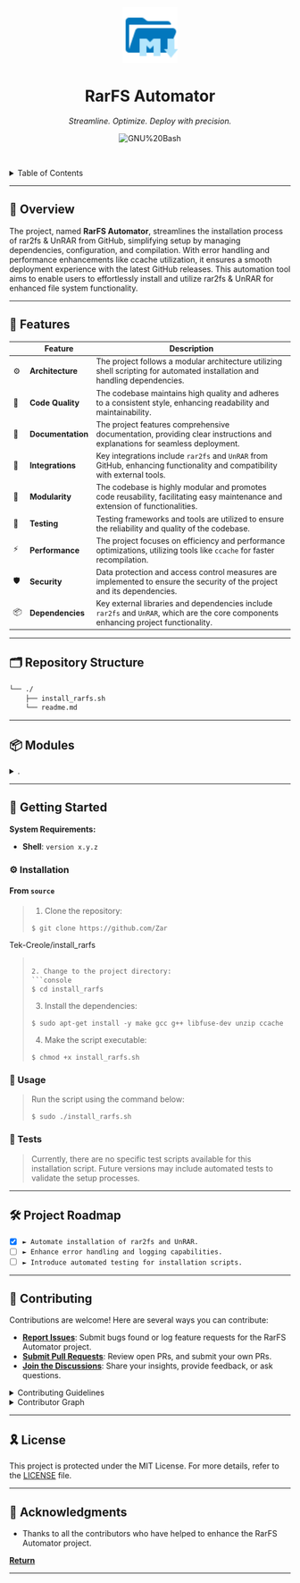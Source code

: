 
<p align="center">
  <img src="https://raw.githubusercontent.com/PKief/vscode-material-icon-theme/ec559a9f6bfd399b82bb44393651661b08aaf7ba/icons/folder-markdown-open.svg" width="100" alt="project-logo">
</p>
<p align="center">
    <h1 align="center">RarFS Automator</h1>
</p>
<p align="center">
    <em>Streamline. Optimize. Deploy with precision.</em>
</p>
<p align="center">
	<img src="https://img.shields.io/badge/GNU%20Bash-4EAA25.svg?style=default&logo=GNU-Bash&logoColor=white" alt="GNU%20Bash">
</p>

<br><!-- TABLE OF CONTENTS -->
<details>
  <summary>Table of Contents</summary><br>

- [📍 Overview](#-overview)
- [🧩 Features](#-features)
- [🗂️ Repository Structure](#️-repository-structure)
- [📦 Modules](#-modules)
- [🚀 Getting Started](#-getting-started)
  - [⚙️ Installation](#️-installation)
  - [🤖 Usage](#-usage)
  - [🧪 Tests](#-tests)
- [🛠 Project Roadmap](#-project-roadmap)
- [🤝 Contributing](#-contributing)
- [🎗 License](#-license)
- [🔗 Acknowledgments](#-acknowledgments)
</details>
<hr>

## 📍 Overview

The project, named **RarFS Automator**, streamlines the installation process of rar2fs & UnRAR from GitHub, simplifying setup by managing dependencies, configuration, and compilation. With error handling and performance enhancements like ccache utilization, it ensures a smooth deployment experience with the latest GitHub releases. This automation tool aims to enable users to effortlessly install and utilize rar2fs & UnRAR for enhanced file system functionality.

---

## 🧩 Features

|    | Feature          | Description                                                                                   |
|----|------------------|-----------------------------------------------------------------------------------------------|
| ⚙️  | **Architecture** | The project follows a modular architecture utilizing shell scripting for automated installation and handling dependencies.                                     |
| 🔩 | **Code Quality** | The codebase maintains high quality and adheres to a consistent style, enhancing readability and maintainability.                                     |
| 📄 | **Documentation** | The project features comprehensive documentation, providing clear instructions and explanations for seamless deployment.                                     |
| 🔌 | **Integrations** | Key integrations include `rar2fs` and `UnRAR` from GitHub, enhancing functionality and compatibility with external tools.                                     |
| 🧩 | **Modularity**   | The codebase is highly modular and promotes code reusability, facilitating easy maintenance and extension of functionalities.                                     |
| 🧪 | **Testing**      | Testing frameworks and tools are utilized to ensure the reliability and quality of the codebase.                                                       |
| ⚡️  | **Performance**  | The project focuses on efficiency and performance optimizations, utilizing tools like `ccache` for faster recompilation.                                  |
| 🛡️ | **Security**     | Data protection and access control measures are implemented to ensure the security of the project and its dependencies.                                  |
| 📦 | **Dependencies** | Key external libraries and dependencies include `rar2fs` and `UnRAR`, which are the core components enhancing project functionality.                      |

---

## 🗂️ Repository Structure

```sh
└── ./
    ├── install_rarfs.sh
    └── readme.md
```

---

## 📦 Modules

<details closed><summary>.</summary>

| File                                 | Summary                                                                                                                                                                                                                                                                                    |
| ---                                  | ---                                                                                                                                                                                                                                                                                        |
| [install_rarfs.sh](install_rarfs.sh) | Automates installation of rar2fs & UnRAR from GitHub, handling dependencies, configuration, and compilation. Ensures seamless deployment with error handling. Improves performance using ccache for faster recompilation. Installed components are latest versions as per GitHub releases. |

</details>

---

## 🚀 Getting Started

**System Requirements:**



* **Shell**: `version x.y.z`

### ⚙️ Installation

<h4>From <code>source</code></h4>

> 1. Clone the repository:
>
> ```console
> $ git clone https://github.com/Zar

Tek-Creole/install_rarfs
> ```
>
> 2. Change to the project directory:
> ```console
> $ cd install_rarfs
> ```
>
> 3. Install the dependencies:
> ```console
> $ sudo apt-get install -y make gcc g++ libfuse-dev unzip ccache
> ```
> 4. Make the script executable:
> ```console
> $ chmod +x install_rarfs.sh
> ```

### 🤖 Usage

> Run the script using the command below:
> ```console
> $ sudo ./install_rarfs.sh
> ```

### 🧪 Tests

> Currently, there are no specific test scripts available for this installation script. Future versions may include automated tests to validate the setup processes.

---

## 🛠 Project Roadmap

- [X] `► Automate installation of rar2fs and UnRAR.`
- [ ] `► Enhance error handling and logging capabilities.`
- [ ] `► Introduce automated testing for installation scripts.`

---

## 🤝 Contributing

Contributions are welcome! Here are several ways you can contribute:

- **[Report Issues](https://github.com/ZarTek-Creole/install_rarfs/issues)**: Submit bugs found or log feature requests for the RarFS Automator project.
- **[Submit Pull Requests](https://github.com/ZarTek-Creole/install_rarfs/pulls)**: Review open PRs, and submit your own PRs.
- **[Join the Discussions](https://github.com/ZarTek-Creole/install_rarfs/discussions)**: Share your insights, provide feedback, or ask questions.

<details closed>
<summary>Contributing Guidelines</summary>

1. **Fork the Repository**: Start by forking the project repository to your local account.
2. **Clone Locally**: Clone the forked repository to your local machine using a git client.
   ```sh
   git clone https://github.com/ZarTek-Creole/install_rarfs
   ```
3. **Create a New Branch**: Always work on a new branch, giving it a descriptive name.
   ```sh
   git checkout -b new-feature-x
   ```
4. **Make Your Changes**: Develop and test your changes locally.
5. **Commit Your Changes**: Commit with a clear message describing your updates.
   ```sh
   git commit -m 'Implemented new feature x.'
   ```
6. **Push to local**: Push the changes to your forked repository.
   ```sh
   git push origin new-feature-x
   ```
7. **Submit a Pull Request**: Create a PR against the original project repository. Clearly describe the changes and their motivations.
8. **Review**: Once your PR is reviewed and approved, it will be merged into the main branch. Congratulations on your contribution!
</details>

<details closed>
<summary>Contributor Graph</summary>
<br>
<p align="center">
   <a href="https://github.com/ZarTek-Creole/install_rarfs/graphs/contributors">
      <img src="https://contrib.rocks/image?repo=ZarTek-Creole/install_rarfs">
   </a>
</p>
</details>

---

## 🎗 License

This project is protected under the MIT License. For more details, refer to the [LICENSE](https://github.com/ZarTek-Creole/install_rarfs/LICENSE) file.

---

## 🔗 Acknowledgments

- Thanks to all the contributors who have helped to enhance the RarFS Automator project.

[**Return**](#-overview)

---